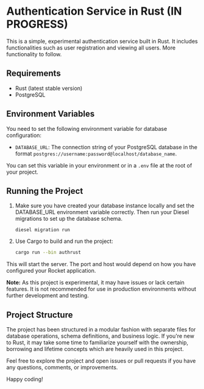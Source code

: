 # Authentication Service in Rust (IN PROGRESS)

This is a simple, experimental authentication service built in Rust. It includes functionalities such as user registration and viewing all users. More functionality to follow.

## Requirements

- Rust (latest stable version)
- PostgreSQL

## Environment Variables

You need to set the following environment variable for database configuration:

- `DATABASE_URL`: The connection string of your PostgreSQL database in the format `postgres://username:password@localhost/database_name`.

You can set this variable in your environment or in a `.env` file at the root of your project.

## Running the Project

1. Make sure you have created your database instance locally and set the DATABASE_URL environment variable correctly. Then run your Diesel migrations to set up the database schema.

    ```
    diesel migration run
    ```

2. Use Cargo to build and run the project:

    ```bash
    cargo run --bin authrust
    ```

This will start the server. The port and host would depend on how you have configured your Rocket application.

**Note:** As this project is experimental, it may have issues or lack certain features. It is not recommended for use in production environments without further development and testing.

## Project Structure

The project has been structured in a modular fashion with separate files for database operations, schema definitions, and business logic. If you're new to Rust, it may take some time to familiarize yourself with the ownership, borrowing and lifetime concepts which are heavily used in this project.

Feel free to explore the project and open issues or pull requests if you have any questions, comments, or improvements.

Happy coding!

